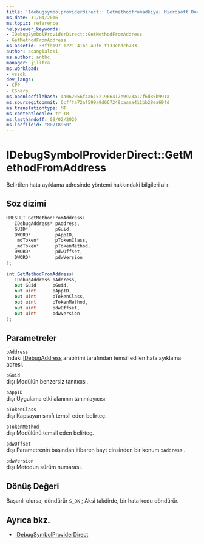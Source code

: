 ```yaml
---
title: 'Idebugsymbolproviderdirect:: Getmethodfromadkıya| Microsoft Docs'
ms.date: 11/04/2016
ms.topic: reference
helpviewer_keywords:
- IDebugSymbolProviderDirect::GetMethodFromAddress
- GetMethodFromAddress
ms.assetid: 33ffd197-1221-41bc-a9f6-f133ebdcb783
author: acangialosi
ms.author: anthc
manager: jillfra
ms.workload:
- vssdk
dev_langs:
- CPP
- CSharp
ms.openlocfilehash: 4a062056f4a61521966417e9923a17f6d85b991a
ms.sourcegitcommit: 6cfffa72af599a9d667249caaaa411bb28ea69fd
ms.translationtype: MT
ms.contentlocale: tr-TR
ms.lasthandoff: 09/02/2020
ms.locfileid: "80718950"
---
```

# <a name="idebugsymbolproviderdirectgetmethodfromaddress"></a>IDebugSymbolProviderDirect::GetMethodFromAddress
Belirtilen hata ayıklama adresinde yöntemi hakkındaki bilgileri alır.

## <a name="syntax"></a>Söz dizimi

```cpp
HRESULT GetMethodFromAddress(
   IDebugAddress* pAddress,
   GUID*          pGuid,
   DWORD*         pAppID,
   _mdToken*      pTokenClass,
   _mdToken*      pTokenMethod,
   DWORD*         pdwOffset,
   DWORD*         pdwVersion
);
```

```csharp
int GetMethodFromAddress(
   IDebugAddress pAddress,
   out Guid      pGuid,
   out uint      pAppID,
   out uint      pTokenClass,
   out uint      pTokenMethod,
   out uint      pdwOffset,
   out uint      pdwVersion
);
```

## <a name="parameters"></a>Parametreler
`pAddress`\
'ndaki [IDebugAddress](../../../extensibility/debugger/reference/idebugaddress.md) arabirimi tarafından temsil edilen hata ayıklama adresi.

`pGuid`\
dışı Modülün benzersiz tanıtıcısı.

`pAppID`\
dışı Uygulama etki alanının tanımlayıcısı.

`pTokenClass`\
dışı Kapsayan sınıfı temsil eden belirteç.

`pTokenMethod`\
dışı Modülünü temsil eden belirteç.

`pdwOffset`\
dışı Parametrenin başından itibaren bayt cinsinden bir konum `pAddress` .

`pdwVersion`\
dışı Metodun sürüm numarası.

## <a name="return-value"></a>Dönüş Değeri
 Başarılı olursa, döndürür `S_OK` ; Aksi takdirde, bir hata kodu döndürür.

## <a name="see-also"></a>Ayrıca bkz.
- [IDebugSymbolProviderDirect](../../../extensibility/debugger/reference/idebugsymbolproviderdirect.md)
